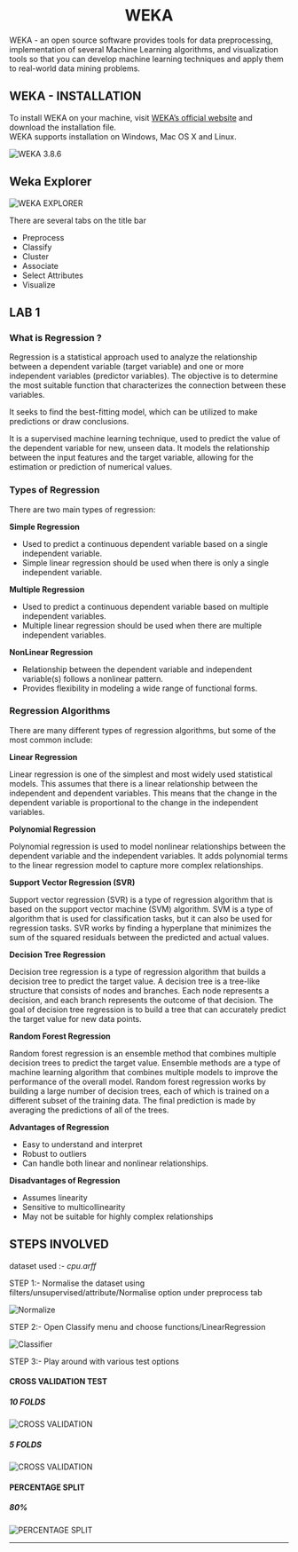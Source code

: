 # <CENTER>WEKA</CENTER> 

WEKA - an open source software provides tools for data preprocessing, implementation of several Machine Learning algorithms, and visualization tools so that you can develop machine learning techniques and apply them to real-world data mining problems. 

## WEKA - INSTALLATION 

To install WEKA on your machine, visit [WEKA’s official website](https://ml.cms.waikato.ac.nz/weka) and download the installation file.<br/>  WEKA supports installation on Windows, Mac OS X and Linux.

![WEKA 3.8.6](weka.png)

## Weka Explorer

![WEKA EXPLORER](explorer.png)

There are several tabs on the title bar 
- Preprocess
- Classify
- Cluster
- Associate
- Select Attributes
- Visualize

## LAB 1

### What is Regression ?

Regression is a statistical approach used to analyze the relationship between a dependent variable (target variable) and one or more independent variables (predictor variables). The objective is to determine the most suitable function that characterizes the connection between these variables.

It seeks to find the best-fitting model, which can be utilized to make predictions or draw conclusions.

It is a supervised machine learning technique, used to predict the value of the dependent variable for new, unseen data. It models the relationship between the input features and the target variable, allowing for the estimation or prediction of numerical values.

### Types of Regression

There are two main types of regression:

**Simple Regression**
- Used to predict a continuous dependent variable based on a single independent variable.
- Simple linear regression should be used when there is only a single independent variable.

**Multiple Regression**
- Used to predict a continuous dependent variable based on multiple independent variables.
- Multiple linear regression should be used when there are multiple independent variables.

**NonLinear Regression**
- Relationship between the dependent variable and independent variable(s) follows a nonlinear pattern.
- Provides flexibility in modeling a wide range of functional forms.

### Regression Algorithms
There are many different types of regression algorithms, but some of the most common include:

**Linear Regression**

Linear regression is one of the simplest and most widely used statistical models. This assumes that there is a linear relationship between the independent and dependent variables. This means that the change in the dependent variable is proportional to the change in the independent variables.

**Polynomial Regression**

Polynomial regression is used to model nonlinear relationships between the dependent variable and the independent variables. It adds polynomial terms to the linear regression model to capture more complex relationships.

**Support Vector Regression (SVR)**

Support vector regression (SVR) is a type of regression algorithm that is based on the support vector machine (SVM) algorithm. SVM is a type of algorithm that is used for classification tasks, but it can also be used for regression tasks. SVR works by finding a hyperplane that minimizes the sum of the squared residuals between the predicted and actual values.

**Decision Tree Regression**

Decision tree regression is a type of regression algorithm that builds a decision tree to predict the target value. A decision tree is a tree-like structure that consists of nodes and branches. Each node represents a decision, and each branch represents the outcome of that decision. The goal of decision tree regression is to build a tree that can accurately predict the target value for new data points.

**Random Forest Regression**

Random forest regression is an ensemble method that combines multiple decision trees to predict the target value. Ensemble methods are a type of machine learning algorithm that combines multiple models to improve the performance of the overall model. Random forest regression works by building a large number of decision trees, each of which is trained on a different subset of the training data. The final prediction is made by averaging the predictions of all of the trees.

**Advantages of Regression**

- Easy to understand and interpret
- Robust to outliers
- Can handle both linear and nonlinear relationships.

**Disadvantages of Regression**

- Assumes linearity
- Sensitive to multicollinearity
- May not be suitable for highly complex relationships

## STEPS INVOLVED 

dataset used :- *cpu.arff*

STEP 1:- Normalise the dataset using filters/unsupervised/attribute/Normalise option under preprocess tab

![Normalize](normalize.png)

STEP 2:- Open Classify menu and choose functions/LinearRegression

![Classifier](linear.png)

STEP 3:- Play around with various test options

#### CROSS VALIDATION TEST

##### 10 FOLDS 

![CROSS VALIDATION](cross.png)

##### 5 FOLDS

![CROSS VALIDATION](5FOLDS.png)


#### PERCENTAGE SPLIT

##### 80% 
![PERCENTAGE SPLIT](80.png)

---
